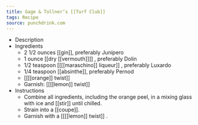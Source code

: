 ```yaml
---
title: Gage & Tollner’s [[Turf Club]]
tags: Recipe
source: punchdrink.com
---
```


- Description
- Ingredients
	- 2 1/2 ounces [[gin]], preferably Junipero
	- 1 ounce [[dry [[vermouth]]]] , preferably Dolin
	- 1/2 teaspoon [[[[maraschino]] liqueur]] , preferably Luxardo
	- 1/4 teaspoon [[absinthe]], preferably Pernod
	- [[[[orange]] twist]]
	- Garnish: [[[[lemon]] twist]]
- Instructions
	- Combine all ingredients, including the orange peel, in a mixing glass with ice and [[stir]] until chilled.
	- Strain into a [[coupe]].
	- Garnish with a [[[[lemon]] twist]] .